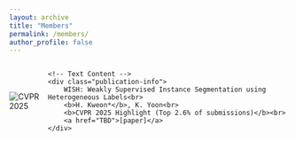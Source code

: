 ```yaml
---
layout: archive
title: "Members"
permalink: /members/
author_profile: false
---
```


<div style="display: flex; align-items: center;">
    <img src='/images/wish.png' alt='CVPR 2025' class="publication-image">

    <!-- Text Content -->
    <div class="publication-info">
        WISH: Weakly Supervised Instance Segmentation using Heterogeneous Labels<br>
        <b>H. Kweon*</b>, K. Yoon<br>
        <b>CVPR 2025 Highlight (Top 2.6% of submissions)</b><br>
        <a href="TBD">[paper]</a>
    </div>
</div>
<br/>
